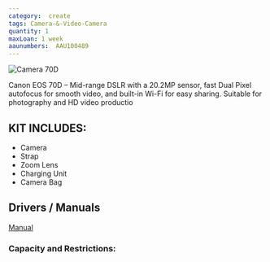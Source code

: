 ```yaml
---
category:  create
tags: Camera-&-Video-Camera
quantity: 1
maxLoan: 1 week
aaunumbers:  AAU100489
---
```

![Camera 70D](/assets/images/equip/eos70d.jpg)

Canon EOS 70D – Mid-range DSLR with a 20.2MP sensor, fast Dual Pixel autofocus for smooth video, and built-in Wi-Fi for easy sharing. Suitable for photography and HD video productio
## KIT INCLUDES:
-  Camera 
-  Strap 
-  Zoom Lens 
-  Charging Unit 
-  Camera Bag

## Drivers / Manuals
[Manual](https://www.canon.dk/support/consumer/products/cameras/eos/eos-70d.html?type=manuals&detailId=tcm:81-1076395&productTcmUri=tcm:81-1076299)



### Capacity and Restrictions:
